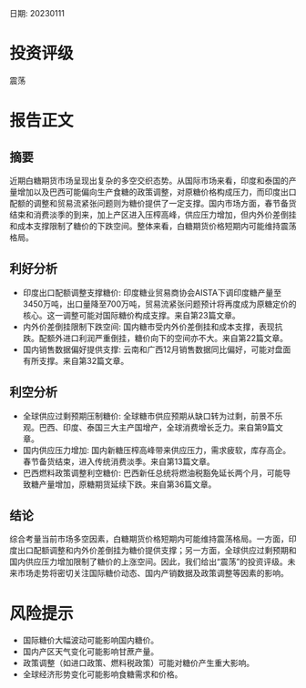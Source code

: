 
日期: 20230111

# 投资评级

震荡

# 报告正文

## 摘要

近期白糖期货市场呈现出复杂的多空交织态势。从国际市场来看，印度和泰国的产量增加以及巴西可能偏向生产食糖的政策调整，对原糖价格构成压力，而印度出口配额的调整和贸易流紧张问题则为糖价提供了一定支撑。国内市场方面，春节备货结束和消费淡季的到来，加上产区进入压榨高峰，供应压力增加，但内外价差倒挂和成本支撑限制了糖价的下跌空间。整体来看，白糖期货价格短期内可能维持震荡格局。

## 利好分析

* 印度出口配额调整支撑糖价: 印度糖业贸易商协会AISTA下调印度糖产量至3450万吨，出口量降至700万吨，贸易流紧张问题预计将再度成为原糖定价的核心。这一调整可能对国际糖价构成支撑。来自第23篇文章。
* 内外价差倒挂限制下跌空间: 国内糖市受内外价差倒挂和成本支撑，表现抗跌。配额外进口利润严重倒挂，糖价向下的空间亦不大。来自第22篇文章。
* 国内销售数据偏好提供支撑: 云南和广西12月销售数据同比偏好，可能对盘面有所支撑。来自第32篇文章。

## 利空分析

* 全球供应过剩预期压制糖价: 全球糖市供应预期从缺口转为过剩，前景不乐观。巴西、印度、泰国三大主产国增产，全球消费增长乏力。来自第9篇文章。
* 国内供应压力增加: 国内新糖压榨高峰带来供应压力，需求疲软，库存高企。春节备货结束，进入传统消费淡季。来自第13篇文章。
* 巴西燃料政策调整利空糖价: 巴西新任总统将燃油税豁免延长两个月，可能导致糖产量增加，原糖期货延续下跌。来自第36篇文章。

## 结论

综合考量当前市场多空因素，白糖期货价格短期内可能维持震荡格局。一方面，印度出口配额调整和内外价差倒挂为糖价提供支撑；另一方面，全球供应过剩预期和国内供应压力增加限制了糖价的上涨空间。因此，我们给出“震荡”的投资评级。未来市场走势将密切关注国际糖价动态、国内产销数据及政策调整等因素的影响。

# 风险提示

* 国际糖价大幅波动可能影响国内糖价。
* 国内产区天气变化可能影响甘蔗产量。
* 政策调整（如进口政策、燃料税政策）可能对糖价产生重大影响。
* 全球经济形势变化可能影响食糖需求和价格。
